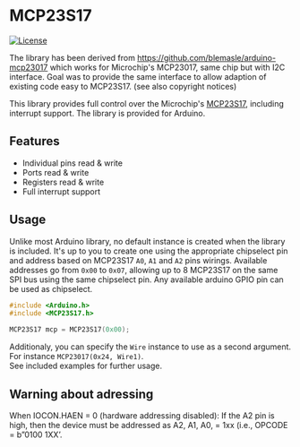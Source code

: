 # MCP23S17
[![License](https://img.shields.io/badge/license-MIT%20License-blue.svg)](http://doge.mit-license.org)

The library has been derived from https://github.com/blemasle/arduino-mcp23017 which works for Microchip's MCP23017, same chip but with I2C interface. Goal was to provide the same interface to allow adaption of existing code easy to MCP23S17. (see also copyright notices)

This library provides full control over the Microchip's [MCP23S17](https://www.microchip.com/en-us/product/MCP23S17), including interrupt support. The library is provided for Arduino.

## Features
 * Individual pins read & write
 * Ports read & write
 * Registers read & write
 * Full interrupt support

## Usage
Unlike most Arduino library, no default instance is created when the library is included. It's up to you to create one using the appropriate chipselect pin and address based on  MCP23S17 `A0`, `A1` and `A2` pins wirings.
Available addresses go from `0x00` to `0x07`, allowing up to 8 MCP23S17 on the same SPI bus using the same chipselect pin.
Any available arduino GPIO pin can be used as chipselect.

```cpp
#include <Arduino.h>
#include <MCP23S17.h>

MCP23S17 mcp = MCP23S17(0x00);
```

Additionaly, you can specify the `Wire` instance to use as a second argument. For instance `MCP23017(0x24, Wire1)`.  
See included examples for further usage.

## Warning about adressing
When IOCON.HAEN = 0 (hardware addressing disabled): If the A2 pin is high, then the device must be addressed as A2, A1, A0, = 1xx (i.e., OPCODE = b”0100 1XX’.
